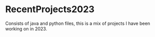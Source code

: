 # RecentProjects2023
Consists of java and python files, this is a mix of projects I have been working on in 2023.
